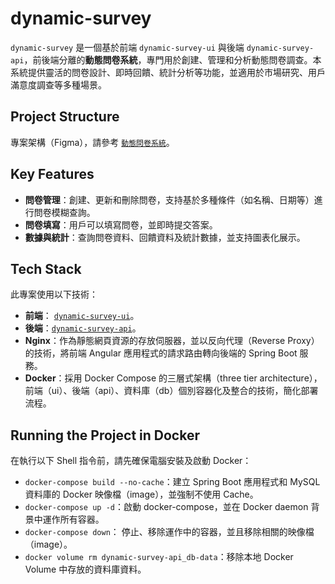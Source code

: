 # dynamic-survey

`dynamic-survey` 是一個基於前端 `dynamic-survey-ui` 與後端 `dynamic-survey-api`，前後端分離的**動態問卷系統**，專門用於創建、管理和分析動態問卷調查。本系統提供靈活的問卷設計、即時回饋、統計分析等功能，並適用於市場研究、用戶滿意度調查等多種場景。

## Project Structure

專案架構（Figma），請參考 [`動態問卷系統`](https://www.figma.com/design/7jcsPZxB0Q26WYPpvk3tzr/%E5%8B%95%E6%85%8B%E5%95%8F%E5%8D%B7%E7%B3%BB%E7%B5%B1-Template_For_Class-)。

## Key Features

- **問卷管理**：創建、更新和刪除問卷，支持基於多種條件（如名稱、日期等）進行問卷模糊查詢。
- **問卷填寫**：用戶可以填寫問卷，並即時提交答案。
- **數據與統計**：查詢問卷資料、回饋資料及統計數據，並支持圖表化展示。

## Tech Stack

此專案使用以下技術：

- **前端**： [`dynamic-survey-ui`](https://github.com/rikka0823/dynamic-survey-ui)。
- **後端**：[`dynamic-survey-api`](https://github.com/rikka0823/dynamic-survey-api/tree/main)。
- **Nginx**：作為靜態網頁資源的存放伺服器，並以反向代理（Reverse Proxy）的技術，將前端 Angular 應用程式的請求路由轉向後端的 Spring Boot 服務。
- **Docker**：採用 Docker Compose 的三層式架構（three tier architecture），前端（ui）、後端（api）、資料庫（db）個別容器化及整合的技術，簡化部署流程。

## Running the Project in Docker

在執行以下 Shell 指令前，請先確保電腦安裝及啟動 Docker：

- `docker-compose build --no-cache`：建立 Spring Boot 應用程式和 MySQL 資料庫的 Docker 映像檔（image），並強制不使用 Cache。
- `docker-compose up -d`：啟動 docker-compose，並在 Docker daemon 背景中運作所有容器。
- `docker-compose down`： 停止、移除運作中的容器，並且移除相關的映像檔（image）。
- `docker volume rm dynamic-survey-api_db-data`：移除本地 Docker Volume 中存放的資料庫資料。
